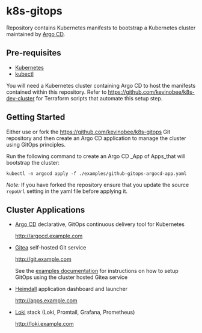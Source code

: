 # k8s-gitops

Repository contains Kubernetes manifests to bootstrap a Kubernetes cluster maintained by [Argo CD](https://argoproj.github.io/cd/).

## Pre-requisites

* [Kubernetes](https://kubernetes.io/)
* [kubectl](https://kubernetes.io/docs/reference/kubectl/overview/)

You will need a Kubernetes cluster containing Argo CD to host the manifests contained within this repository. Refer to <https://github.com/kevinobee/k8s-dev-cluster> for Terraform scripts that automate this setup step.

## Getting Started

Either use or fork the <https://github.com/kevinobee/k8s-gitops> Git repository and then create an Argo CD application to manage the cluster using GitOps principles.

Run the following command to create an Argo CD _App of Apps_that will bootstrap the cluster:

```Shell
kubectl -n argocd apply -f ./examples/github-gitops-argocd-app.yaml
```

*Note:* If you have forked the repository ensure that you update the source `repoUrl` setting in the yaml file before applying it.

## Cluster Applications

* [Argo CD](https://argoproj.github.io/cd/) declarative, GitOps continuous delivery tool for Kubernetes

     <http://argocd.example.com>

* [Gitea](https://gitea.com/) self-hosted Git service

    <http://git.example.com>

    See the [examples documentation](./examples/README.md) for instructions on how to setup GitOps using the cluster hosted Gitea service

* [Heimdall](https://heimdall.site/) application dashboard and launcher

    <http://apps.example.com>

* [Loki](https://grafana.com/oss/loki/) stack (Loki, Promtail, Grafana, Prometheus)

    <http://loki.example.com>
